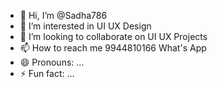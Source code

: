 - 👋 Hi, I’m @Sadha786
- 👀 I’m interested in UI UX Design
- 💞️ I’m looking to collaborate on UI UX Projects
- 📫 How to reach me 9944810166 What's App
- 😄 Pronouns: ...
- ⚡ Fun fact: ...

<!---
Sadha786/Sadha786 is a ✨ special ✨ repository because its `README.md` (this file) appears on your GitHub profile.
You can click the Preview link to take a look at your changes.
--->
